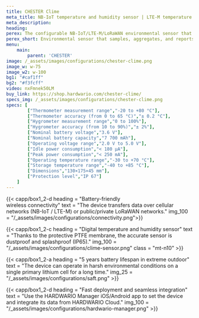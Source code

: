```yaml
---
title: CHESTER Clime
meta_title: NB-IoT temperature and humidity sensor | LTE-M temperature and humidity sensor | LoRaWAN temperature and humidity sensor | with IoT Gateway CHESTER
meta_description:
heading: 
perex: The configurable NB-IoT/LTE-M/LoRaWAN environmental sensor that samples, aggregates, and reports temperature and humidity.
perex_short: Environmental sensor that samples, aggregates, and reports temperature and humidity.
menu:
    main:
        parent: 'CHESTER'
image: /_assets/images/configurations/chester-clime.png
image_w: w-75
image_w2: w-100
bg1: "#caf1ff"
bg2: "#f3fcff"
video: nxFmnek50LM
buy_link: https://shop.hardwario.com/chester-clime/
specs_img: /_assets/images/configurations/chester-clime.png
specs: [
        ["Thermometer measurement range","-20 to +80 °C"],
        ["Thermometer accuracy (from 0 to 65 °C)","± 0.2 °C"],
        ["Hygrometer measurement range","0 to 100%"],
        ["Hygrometer accuracy (from 10 to 90%)","± 2%"],
        ["Nominal battery voltage","3.6 V"],
        ["Nominal battery capacity","7 700 mAh"],
        ["Operating voltage range","2.0 V to 5.0 V"],
        ["Idle power consumption","< 180 μA"],
        ["Peak power consumption","< 250 mA"],
        ["Operating temperature range","-30 to +70 °C"],
        ["Storage temperature range","-40 to +85 °C"],
        ["Dimensions","130×175×45 mm"],
        ["Protection level","IP 67"]
    ]
---
```


{{< capp/box1_2-d heading = "Battery-friendly<br/> wireless connectivity" text = "The device transfers data over cellular networks (NB-IoT / LTE-M) or public/private LoRaWAN networks." img_100 = "/_assets/images/configurations/connectivity.png">}}

{{< capp/box1_2-c heading = "Digital temperature and humidity sensor" text = "Thanks to the protective PTFE membrane, the accurate sensor is dustproof and splashproof (IP65)." img_100 = "/_assets/images/configurations/clime-sensor.png" class = "mt-n10"  >}}

{{< capp/box1_2-a heading = "5 years battery lifespan in extreme outdoor" text = "The device can operate in harsh environmental conditions on a single primary lithium cell for a long time." img_25 = "/_assets/images/configurations/saft.png" >}}

{{< capp/box1_2-d heading = "Fast deployment and seamless integration" text = "Use the HARDWARIO Manager iOS/Android app to set the device and integrate its data from HARDWARIO Cloud." img_100 = "/_assets/images/configurations/hardwario-manager.png" >}}
        